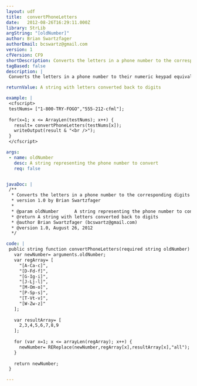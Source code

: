 ```yaml
---
layout: udf
title:  convertPhoneLetters
date:   2012-08-26T16:29:11.000Z
library: StrLib
argString: "[oldNumber]"
author: Brian Swartzfager
authorEmail: bcswartz@gmail.com
version: 1
cfVersion: CF9
shortDescription: Converts the letters in a phone number to the corresponding digits on an American phone.
tagBased: false
description: |
 Converts the letters in a phone number to their numeric keypad equivalent (eg: a=&gt;2, k=&gt;5, p=&gt;7, etc). Coded for phones using ISO/IEC 9995-8 (http://en.wikipedia.org/wiki/ISO/IEC_9995#ISO.2FIEC_9995-8), but easily changed.

returnValue: A string with letters converted back to digits

example: |
 <cfscript>
 testNums= ["1-800-TRY-FOGO","555-212-cfml"];
 
 for(x=1; x <= ArrayLen(testNums); x++) {
   result= convertPhoneLetters(testNums[x]);
   writeOutput(result & "<br />");
 }
 </cfscript>

args:
 - name: oldNumber
   desc: A string representing the phone number to convert
   req: false


javaDoc: |
 /**
  * Converts the letters in a phone number to the corresponding digits on an American phone.
  * version 1.0 by Brian Swartzfager
  * 
  * @param oldNumber      A string representing the phone number to convert (Optional)
  * @return A string with letters converted back to digits 
  * @author Brian Swartzfager (bcswartz@gmail.com) 
  * @version 1.0, August 26, 2012 
  */

code: |
 public string function convertPhoneLetters(required string oldNumber) {
   var newNumber= arguments.oldNumber;
   var regArray= [
     "[A-Ca-c]",
     "[D-Fd-f]",
     "[G-Ig-i]",
     "[J-Lj-l]",
     "[M-Om-o]",
     "[P-Sp-s]",
     "[T-Vt-v]",
     "[W-Zw-z]"
   ];
         
   var resultArray= [
     2,3,4,5,6,7,8,9
   ];
         
   for (var x=1; x <= arrayLen(regArray); x++) {
     newNumber= REReplace(newNumber,regArray[x],resultArray[x],"all");
   }
         
   return newNumber;
 }

---
```


